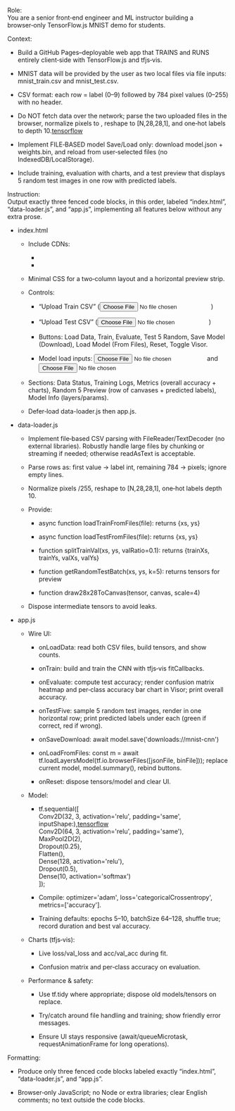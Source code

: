 
Role:  
You are a senior front‑end engineer and ML instructor building a browser‑only TensorFlow.js MNIST demo for students.

Context:

-   Build a GitHub Pages–deployable web app that TRAINS and RUNS entirely client‑side with TensorFlow.js and tfjs‑vis.
    
-   MNIST data will be provided by the user as two local files via file inputs: mnist_train.csv and mnist_test.csv.
    
-   CSV format: each row = label (0–9) followed by 784 pixel values (0–255) with no header.
    
-   Do NOT fetch data over the network; parse the two uploaded files in the browser, normalize pixels to , reshape to [N,28,28,1], and one‑hot labels to depth 10.[tensorflow](https://www.tensorflow.org/tutorials/load_data/csv?hl=ko)
    
-   Implement FILE‑BASED model Save/Load only: download model.json + weights.bin, and reload from user‑selected files (no IndexedDB/LocalStorage).
    
-   Include training, evaluation with charts, and a test preview that displays 5 random test images in one row with predicted labels.
    

Instruction:  
Output exactly three fenced code blocks, in this order, labeled “index.html”, “data-loader.js”, and “app.js”, implementing all features below without any extra prose.

-   index.html
    
    -   Include CDNs:
        
        -   <script src="https://cdn.jsdelivr.net/npm/@tensorflow/tfjs@latest"></script>
        -   <script src="https://cdn.jsdelivr.net/npm/@tensorflow/tfjs-vis@latest"></script>
    -   Minimal CSS for a two‑column layout and a horizontal preview strip.
        
    -   Controls:
        
        -   “Upload Train CSV” (<input type="file" id="train-csv" accept=".csv">)
            
        -   “Upload Test CSV” (<input type="file" id="test-csv" accept=".csv">)
            
        -   Buttons: Load Data, Train, Evaluate, Test 5 Random, Save Model (Download), Load Model (From Files), Reset, Toggle Visor.
            
        -   Model load inputs: <input type="file" id="upload-json" accept=".json"> and <input type="file" id="upload-weights" accept=".bin">
            
    -   Sections: Data Status, Training Logs, Metrics (overall accuracy + charts), Random 5 Preview (row of canvases + predicted labels), Model Info (layers/params).
        
    -   Defer‑load data-loader.js then app.js.
        
-   data-loader.js
    
    -   Implement file‑based CSV parsing with FileReader/TextDecoder (no external libraries). Robustly handle large files by chunking or streaming if needed; otherwise readAsText is acceptable.
        
    -   Parse rows as: first value → label int, remaining 784 → pixels; ignore empty lines.
        
    -   Normalize pixels /255, reshape to [N,28,28,1], one‑hot labels depth 10.
        
    -   Provide:
        
        -   async function loadTrainFromFiles(file): returns {xs, ys}
            
        -   async function loadTestFromFiles(file): returns {xs, ys}
            
        -   function splitTrainVal(xs, ys, valRatio=0.1): returns {trainXs, trainYs, valXs, valYs}
            
        -   function getRandomTestBatch(xs, ys, k=5): returns tensors for preview
            
        -   function draw28x28ToCanvas(tensor, canvas, scale=4)
            
    -   Dispose intermediate tensors to avoid leaks.
        
-   app.js
    
    -   Wire UI:
        
        -   onLoadData: read both CSV files, build tensors, and show counts.
            
        -   onTrain: build and train the CNN with tfjs‑vis fitCallbacks.
            
        -   onEvaluate: compute test accuracy; render confusion matrix heatmap and per‑class accuracy bar chart in Visor; print overall accuracy.
            
        -   onTestFive: sample 5 random test images, render in one horizontal row; print predicted labels under each (green if correct, red if wrong).
            
        -   onSaveDownload: await model.save('downloads://mnist-cnn')
            
        -   onLoadFromFiles: const m = await tf.loadLayersModel(tf.io.browserFiles([jsonFile, binFile])); replace current model, model.summary(), rebind buttons.
            
        -   onReset: dispose tensors/model and clear UI.
            
    -   Model:
        
        -   tf.sequential([  
            Conv2D(32, 3, activation='relu', padding='same', inputShape:),[tensorflow](https://www.tensorflow.org/tutorials/load_data/csv?hl=ko)  
            Conv2D(64, 3, activation='relu', padding='same'),  
            MaxPool2D(2),  
            Dropout(0.25),  
            Flatten(),  
            Dense(128, activation='relu'),  
            Dropout(0.5),  
            Dense(10, activation='softmax')  
            ]);
            
        -   Compile: optimizer='adam', loss='categoricalCrossentropy', metrics=['accuracy'].
            
        -   Training defaults: epochs 5–10, batchSize 64–128, shuffle true; record duration and best val accuracy.
            
    -   Charts (tfjs‑vis):
        
        -   Live loss/val_loss and acc/val_acc during fit.
            
        -   Confusion matrix and per‑class accuracy on evaluation.
            
    -   Performance & safety:
        
        -   Use tf.tidy where appropriate; dispose old models/tensors on replace.
            
        -   Try/catch around file handling and training; show friendly error messages.
            
        -   Ensure UI stays responsive (await/queueMicrotask, requestAnimationFrame for long operations).
            

Formatting:

-   Produce only three fenced code blocks labeled exactly “index.html”, “data-loader.js”, and “app.js”.
    
-   Browser‑only JavaScript; no Node or extra libraries; clear English comments; no text outside the code blocks.  
